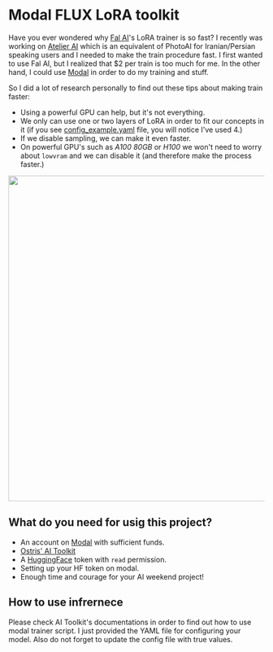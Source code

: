 # Modal FLUX LoRA toolkit

Have you ever wondered why [Fal AI](https://fal.ai)'s LoRA trainer is so fast? I recently was working on [Atelier AI](https://atelierai.me) which is an equivalent of PhotoAI for Iranian/Persian speaking users and I needed to make the train procedure fast. I first wanted to use Fal AI, but I realized that $2 per train is too much for me. In the other hand, I could use [Modal](https://modal.com) in order to do my training and stuff. 

So I did a lot of research personally to find out these tips about making train faster: 

- Using a powerful GPU can help, but it's not everything. 
- We only can use one or two layers of LoRA in order to fit our concepts in it (if you see [config_example.yaml](./config_example.yaml) file, you will notice I've used 4.)
- If we disable sampling, we can make it even faster. 
- On powerful GPU's such as _A100 80GB_ or _H100_ we won't need to worry about `lowvram` and we can disable it (and therefore make the process faster.)

<p align="center">
    <img src="https://mann-e-images.storage.c2.liara.space/a0746ff2-5c47-43b0-af5f-f88cdc7f4442.jpg" width=640px>
</p>

## What do you need for usig this project?

- An account on [Modal](https://modal.com) with sufficient funds.
- [Ostris' AI Toolkit](https://github.com/ostris/ai-toolkit)
- A [HuggingFace](https://huggingface.co) token with `read` permission. 
- Setting up your HF token on modal. 
- Enough time and courage for your AI weekend project!

## How to use infrernece 

Please check AI Toolkit's documentations in order to find out how to use modal trainer script. I just provided the YAML file for configuring your model. Also do not forget to update the config file with true values.